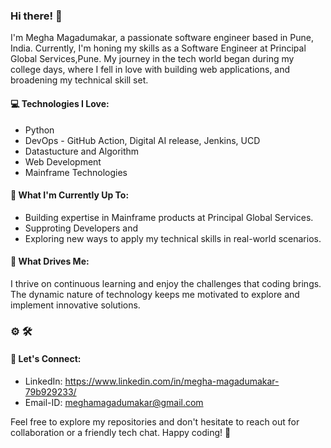 ### Hi there! 👋

I'm Megha Magadumakar, a passionate software engineer based in Pune, India. Currently, I'm honing my skills as a Software Engineer at Principal Global Services,Pune.
My journey in the tech world began during my college days, where I fell in love with building web applications, and broadening my technical skill set.

#### 💻 Technologies I Love:
- Python
- DevOps - GitHub Action, Digital AI release, Jenkins, UCD
- Datastucture and Algorithm
- Web Development
- Mainframe Technologies

#### 🚀 What I'm Currently Up To:
- Building expertise in Mainframe products at Principal Global Services.
- Supproting Developers and 
- Exploring new ways to apply my technical skills in real-world scenarios.

#### 🌱 What Drives Me:
I thrive on continuous learning and enjoy the challenges that coding brings. The dynamic nature of technology keeps me motivated to explore and implement innovative solutions.

### ⚙️ 🛠️

#### 🤝 Let's Connect:
- LinkedIn: https://www.linkedin.com/in/megha-magadumakar-79b929233/
- Email-ID: meghamagadumakar@gmail.com

Feel free to explore my repositories and don't hesitate to reach out for collaboration or a friendly tech chat. Happy coding! 🚀
